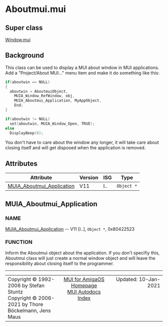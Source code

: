 # Aboutmui.mui
## Super class
[Window.mui](MUI_Window.md)
## Background
This class can be used to display a MUI about window in MUI applications. Add a
"Project/About MUI..." menu item and make it do something like this:

```c++
if(aboutwin == NULL)
{
  aboutwin = AboutmuiObject,
    MUIA_Window_RefWindow, obj,
    MUIA_Aboutmui_Application, MyAppObject,
    End;
}

if(aboutwin != NULL)
  set(aboutwin, MUIA_Window_Open, TRUE);
else
  DisplayBeep(0);
```

You don't have to care about the window any longer, it will take care about
closing itself and will get disposed when the application is removed.
## Attributes
Attribute|Version|ISG|Type
---------|-------|---|----
[MUIA_Aboutmui_Application](MUI_Aboutmui.md/#MUIA_Aboutmui_Application)|V11|I..|`Object *`

## MUIA_Aboutmui_Application
### NAME
[MUIA_Aboutmui_Application](MUI_Aboutmui/#MUIA_Aboutmui_Application) -- V11 [I..], `Object *`, 0x80422523

### FUNCTION
Inform the Aboutmui object about the application. If you don't specifiy this,
Aboutmui class will just create a normal window object and will leave the
responsibility about closing itself to the programmer.

----
<table class='compact' style='border: none; border-spacing: 0px; margin: 0px' width='100%'>
<tr>
<td style='text-align: left; vertical-align: top' width='33%'>Copyright &copy 1992-2006 by Stefan Stuntz<br>Copyright &copy 2006-2021 by Thore B&ouml;ckelmann, Jens Maus</TD>
<td style='text-align: center; vertical-align: top' width='33%'>
<a href=http://muidev.de>MUI for AmigaOS Homepage</a><br>
<a href=http://muidev.de/wiki/Documentation>MUI Autodocs Index</a>
</td>
<td style='text-align: right; vertical-align: top' width='33%'>Updated: 10-Jan-2021</td>
</tr>
</table>
